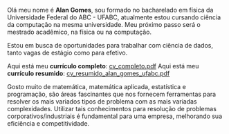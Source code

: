 
Olá meu nome é **Alan Gomes**, sou formado no bacharelado em física da Universidade Federal do ABC - UFABC, atualmente estou cursando ciência da computação na mesma universidade. Meu próximo passo será o mestrado acadêmico, na física ou na computação.  

Estou em busca de oportunidades para trabalhar com ciência de dados, tanto vagas de estágio como para efetivo. 

Aqui está meu **currículo completo**: [cv_completo.pdf](https://github.com/gomesalan/CV/files/7349009/cv_completo.pdf)
Aqui está meu **currículo resumido**: [cv_resumido_alan_gomes_ufabc.pdf](https://github.com/gomesalan/CV/files/7573240/cv_resumido_alan_gomes_ufabc.pdf)

Gosto muito de matemática, matemática aplicada, estatística e programação, são áreas fascinantes que nos fornecem ferramentas para resolver os mais variados tipos de problema com as mais variadas complexidades. Utilizar tais conhecimentos para resolução de problemas corporativos/industriais é fundamental para uma empresa, melhorando sua eficiência e competitividade.          

<!---
gomesalan/gomesalan is a ✨ special ✨ repository because its `README.md` (this file) appears on your GitHub profile.
You can click the Preview link to take a look at your changes.
--->

